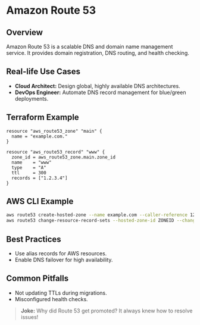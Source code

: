 # Amazon Route 53

## Overview
Amazon Route 53 is a scalable DNS and domain name management service. It provides domain registration, DNS routing, and health checking.

## Real-life Use Cases
- **Cloud Architect:** Design global, highly available DNS architectures.
- **DevOps Engineer:** Automate DNS record management for blue/green deployments.

## Terraform Example
```hcl
resource "aws_route53_zone" "main" {
  name = "example.com."
}

resource "aws_route53_record" "www" {
  zone_id = aws_route53_zone.main.zone_id
  name    = "www"
  type    = "A"
  ttl     = 300
  records = ["1.2.3.4"]
}
```

## AWS CLI Example
```sh
aws route53 create-hosted-zone --name example.com --caller-reference 12345
aws route53 change-resource-record-sets --hosted-zone-id ZONEID --change-batch file://changes.json
```

## Best Practices
- Use alias records for AWS resources.
- Enable DNS failover for high availability.

## Common Pitfalls
- Not updating TTLs during migrations.
- Misconfigured health checks.

> **Joke:** Why did Route 53 get promoted? It always knew how to resolve issues!
